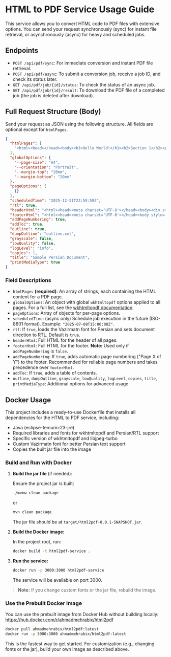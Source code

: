 # HTML to PDF Service Usage Guide

This service allows you to convert HTML code to PDF files with extensive options. You can send your request synchronously (sync) for instant file retrieval, or asynchronously (async) for heavy and scheduled jobs.

## Endpoints

- `POST /api/pdf/sync`: For immediate conversion and instant PDF file retrieval.
- `POST /api/pdf/async`: To submit a conversion job, receive a job ID, and check its status later.
- `GET /api/pdf/job/{id}/status`: To check the status of an async job.
- `GET /api/pdf/job/{id}/result`: To download the PDF file of a completed job (the job is deleted after download).

## Full Request Structure (Body)

Send your request as JSON using the following structure. All fields are optional except for `htmlPages`.

```json
{
  "htmlPages": [
    "<html><head></head><body><h1>Hello World!</h1><h2>Section 1</h2><p>This is a sample right-to-left test page.</p><h2>Section 2</h2><p>Continued test...</p></body></html>"
  ],
  "globalOptions": {
    "--page-size": "A4",
    "--orientation": "Portrait",
    "--margin-top": "20mm",
    "--margin-bottom": "20mm"
  },
  "pageOptions": [
    {}
  ],
  "scheduledTime": "2025-12-31T23:59:59Z",
  "rtl": true,
  "headerHtml": "<html><head><meta charset='UTF-8'></head><body><div style='text-align:center; font-family:Vazirmatn,tahoma; font-size:10pt;'>Custom Header</div></body></html>",
  "footerHtml": "<html><head><meta charset='UTF-8'></head><body style='font-family:Vazirmatn,tahoma; font-size:10pt; text-align:center;'>Custom Footer</body></html>",
  "addPageNumbering": true,
  "addToc": true,
  "outline": true,
  "dumpOutline": "outline.xml",
  "grayscale": false,
  "lowQuality": false,
  "logLevel": "info",
  "copies": 1,
  "title": "Sample Persian Document",
  "printMediaType": true
}
```

### Field Descriptions

- `htmlPages` **(required)**: An array of strings, each containing the HTML content for a PDF page.
- `globalOptions`: An object with global `wkhtmltopdf` options applied to all pages. For a full list, see the [wkhtmltopdf documentation](https://wkhtmltopdf.org/usage/wkhtmltopdf.txt).
- `pageOptions`: Array of objects for per-page options.
- `scheduledTime`: (async only) Schedule job execution in the future (ISO-8601 format). Example: `"2025-07-08T15:00:00Z"`.
- `rtl`: If `true`, loads the Vazirmatn font for Persian and sets document direction to RTL. Default is `true`.
- `headerHtml`: Full HTML for the header of all pages.
- `footerHtml`: Full HTML for the footer. **Note:** Used only if `addPageNumbering` is `false`.
- `addPageNumbering`: If `true`, adds automatic page numbering ("Page X of Y") to the footer. Recommended for reliable page numbers and takes precedence over `footerHtml`.
- `addToc`: If `true`, adds a table of contents.
- `outline`, `dumpOutline`, `grayscale`, `lowQuality`, `logLevel`, `copies`, `title`, `printMediaType`: Additional options for advanced usage.

## Docker Usage

This project includes a ready-to-use Dockerfile that installs all dependencies for the HTML to PDF service, including:

- Java (eclipse-temurin:23-jre)
- Required libraries and fonts for wkhtmltopdf and Persian/RTL support
- Specific version of wkhtmltopdf and libjpeg-turbo
- Custom Vazirmatn font for better Persian text support
- Copies the built jar file into the image

### Build and Run with Docker

1. **Build the jar file** (if needed):

   Ensure the project jar is built:

   ```sh
   ./mvnw clean package
   ```
   or
   ```sh
   mvn clean package
   ```

   The jar file should be at `target/html2pdf-0.0.1-SNAPSHOT.jar`.

2. **Build the Docker image:**

   In the project root, run:

   ```sh
   docker build -t html2pdf-service .
   ```

3. **Run the service:**

   ```sh
   docker run -p 3000:3000 html2pdf-service
   ```

   The service will be available on port 3000.

> **Note:** If you change custom fonts or the jar file, rebuild the image.

### Use the Prebuilt Docker Image

You can use the prebuilt image from Docker Hub without building locally:
https://hub.docker.com/r/ahmadmehrabix/html2pdf

```sh
docker pull ahmadmehrabix/html2pdf:latest
docker run -p 3000:3000 ahmadmehrabix/html2pdf:latest
```

This is the fastest way to get started. For customization (e.g., changing fonts or the jar), build your own image as described above. 
